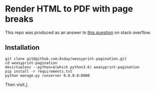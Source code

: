 # Render HTML to PDF with page breaks

This repo was produced as an answer to [this question](https://stackoverflow.com/questions/48581654/writing-multiple-page-pdf-from-html-template-using-weasy-print-and-django) on stack overflow.

## Installation

```shell
git clone git@github.com:Asday/weasyprint-pagination.git
cd weasyprint-pagination
mkvirtualenv --python=$(which python3.6) weasyprint-pagination
pip install -r requirements.txt
python manage.py runserver 0.0.0.0:8000
```

Then visit [/](http://127.0.0.1:8000/).
